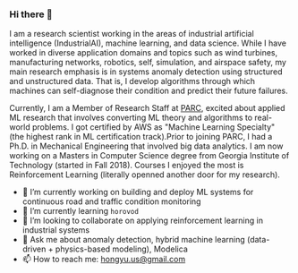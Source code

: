 ### Hi there 👋
I am a research scientist working in the areas of industrial artificial intelligence (IndustrialAI), machine learning, and data science. While I have worked in diverse application domains and topics such as wind turbines, manufacturing networks, robotics, self, simulation, and airspace safety, my main research emphasis is in systems anomaly detection using structured and unstructured data. That is, I develop algorithms through which machines can self-diagnose their condition and predict their future failures.


Currently, I am a Member of Research Staff at [PARC](www.parc.com), excited about applied ML research that involves converting ML theory and algorithms to real-world problems. I got certified by AWS as "Machine Learning Specialty" (the highest rank in ML certification track).Prior to joining PARC, I had a Ph.D. in Mechanical Engineering that involved big data analytics.  I am now working on a Masters in Computer Science degree from Georgia Institute of Technology (started in Fall 2018). Courses I enjoyed the most is Reinforcement Learning (literally openned another door for my research).


- 🔭 I’m currently working on building and deploy ML systems for continuous road and traffic condition monitoring
- 🌱 I’m currently learning `horovod`
- 👯 I’m looking to collaborate on applying reinforcement learning in industrial systems
- 💬 Ask me about anomaly detection, hybrid machine learning (data-driven + physics-based modeling), Modelica
- 📫 How to reach me: hongyu.us@gmail.com
<!--
**byhyu/byhyu** is a ✨ _special_ ✨ repository because its `README.md` (this file) appears on your GitHub profile.

Here are some ideas to get you started:

- 🔭 I’m currently working on ...
- 🌱 I’m currently learning ...
- 👯 I’m looking to collaborate on ...
- 🤔 I’m looking for help with ...
- 💬 Ask me about ...
- 📫 How to reach me: ...
- 😄 Pronouns: ...
- ⚡ Fun fact: ...
-->
